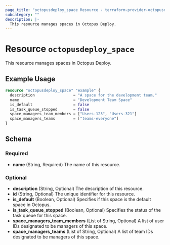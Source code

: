 ```yaml
---
page_title: "octopusdeploy_space Resource - terraform-provider-octopusdeploy"
subcategory: ""
description: |-
  This resource manages spaces in Octopus Deploy.
---
```


# Resource `octopusdeploy_space`

This resource manages spaces in Octopus Deploy.

## Example Usage

```terraform
resource "octopusdeploy_space" "example" {
  description                 = "A space for the development team."
  name                        = "Development Team Space"
  is_default                  = false
  is_task_queue_stopped       = false
  space_managers_team_members = ["Users-123", "Users-321"]
  space_managers_teams        = ["teams-everyone"]
}
```

## Schema

### Required

- **name** (String, Required) The name of this resource.

### Optional

- **description** (String, Optional) The description of this resource.
- **id** (String, Optional) The unique identifier for this resource.
- **is_default** (Boolean, Optional) Specifies if this space is the default space in Octopus.
- **is_task_queue_stopped** (Boolean, Optional) Specifies the status of the task queue for this space.
- **space_managers_team_members** (List of String, Optional) A list of user IDs designated to be managers of this space.
- **space_managers_teams** (List of String, Optional) A list of team IDs designated to be managers of this space.


